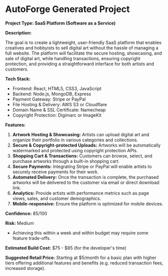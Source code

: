 # AutoForge Generated Project

**Project Type: SaaS Platform (Software as a Service)**

**Description:**

The goal is to create a lightweight, user-friendly SaaS platform that enables creatives and hobbyists to sell digital art without the hassle of managing a full website. The platform will facilitate the secure hosting, showcasing, and sale of digital art, while handling transactions, ensuring copyright protection, and providing a straightforward interface for both artists and customers.

**Tech Stack:**

* Frontend: React, HTML5, CSS3, JavaScript
* Backend: Node.js, MongoDB, Express
* Payment Gateway: Stripe or PayPal
* File Hosting & Delivery: AWS S3 or Cloudflare
* Domain Name & SSL Certificate: Namecheap
* Copyright Protection: Digimarc or ImageKit

**Features:**

1. **Artwork Hosting & Showcasing:** Artists can upload digital art and organize their portfolio in various categories and collections.
2. **Secure & Copyright-protected Uploads:** Artworks will be automatically watermarked and protected using copyright protection APIs.
3. **Shopping Cart & Transactions:** Customers can browse, select, and purchase artworks through a built-in shopping cart.
4. **Secure Payments:** Integrating Stripe or PayPal will enable artists to securely receive payments for their work.
5. **Automated Delivery:** Once the transaction is complete, the purchased artworks will be delivered to the customer via email or direct download link.
6. **Analytics:** Provide artists with performance metrics such as page views, sales, and customer demographics.
7. **Mobile-responsive:** Ensure the platform is optimized for mobile devices.

**Confidence:** 85/100

**Risk:** Medium
* Achieving this within a week and within budget may require some feature trade-offs.

**Estimated Build Cost:** $75 - $85 (for the developer's time)

**Suggested Retail Price:** Starting at $5/month for a basic plan with higher tiers offering additional features and benefits (e.g. reduced transaction fees, increased storage).